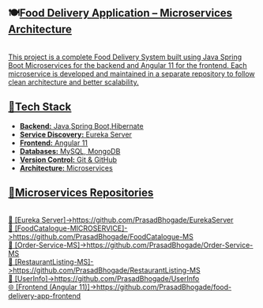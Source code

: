 **<h2>🍽️<u>Food Delivery Application – Microservices Architecture</h2><u>**    
  This project is a complete Food Delivery System built using Java Spring Boot Microservices for the backend and Angular 11 for the frontend. Each microservice is developed and maintained in a separate repository to follow clean architecture and better scalability.

**<h2>🔧<u>Tech Stack</h2><u>**  
- **Backend:** Java,Spring Boot,Hibernate  
- **Service Discovery:** Eureka Server  
- **Frontend:** Angular 11  
- **Databases:** MySQL, MongoDB  
- **Version Control:** Git & GitHub  
- **Architecture:** Microservices  

**<h2>🧩<u>Microservices Repositories</h2><u>**  
🔗 [Eureka Server]->https://github.com/PrasadBhogade/EurekaServer  
🔗 [FoodCatalogue-MICROSERVICE]->https://github.com/PrasadBhogade/FoodCatalogue-MS  
🔗 [Order-Service-MS]->https://github.com/PrasadBhogade/Order-Service-MS  
🔗 [RestaurantListing-MS]->https://github.com/PrasadBhogade/RestaurantListing-MS  
🔗 [UserInfo]->https://github.com/PrasadBhogade/UserInfo  
🌐 [Frontend (Angular 11)]->https://github.com/PrasadBhogade/food-delivery-app-frontend  

